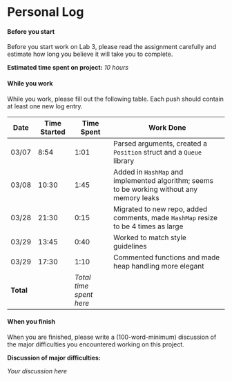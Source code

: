 # Personal Log

#### Before you start
Before you start work on Lab 3, please read the assignment carefully and estimate how long you believe it will take you to complete.

**Estimated time spent on project:** *10 hours*

#### While you work
While you work, please fill out the following table. Each push should contain at least one new log entry.

| Date  | Time Started | Time Spent | Work Done |
|-------|--------------|------------|-----------|
| 03/07 | 8:54         | 1:01       | Parsed arguments, created a `Position` struct and a `Queue` library |
| 03/08 | 10:30        | 1:45       | Added in `HashMap` and implemented algorithm; seems to be working without any memory leaks |
| 03/28 | 21:30        | 0:15       | Migrated to new repo, added comments, made `HashMap` resize to be 4 times as large |
| 03/29 | 13:45        | 0:40       | Worked to match style guidelines |
| 03/29 | 17:30        | 1:10       | Commented functions and made heap handling more elegant |
|**Total**|            |*Total time spent here*||


#### When you finish

When you are finished, please write a (100-word-minimum) discussion of the major difficulties you encountered working on this project.

**Discussion of major difficulties:**

*Your discussion here*